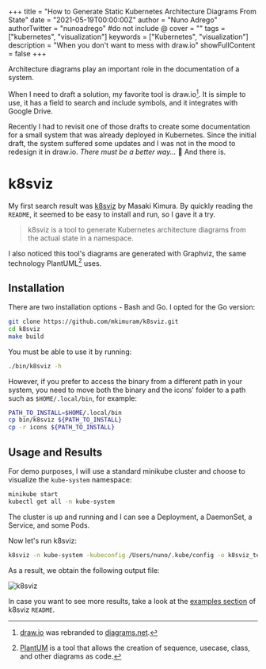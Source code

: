 +++
title = "How to Generate Static Kubernetes Architecture Diagrams From State"
date = "2021-05-19T00:00:00Z"
author = "Nuno Adrego"
authorTwitter = "nunoadrego" #do not include @
cover = ""
tags = ["kubernetes", "visualization"]
keywords = ["Kubernetes", "visualization"]
description = "When you don't want to mess with draw.io"
showFullContent = false
+++

Architecture diagrams play an important role in the documentation of a system.

When I need to draft a solution, my favorite tool is draw.io[^1]. It is simple to use, it has a field to search and include symbols, and it integrates with Google Drive.

[^1]: [draw.io](http://draw.io) was rebranded to [diagrams.net](http://diagrams.net).

Recently I had to revisit one of those drafts to create some documentation for a small system that was already deployed in Kubernetes. Since the initial draft, the system suffered some updates and I was not in the mood to redesign it in draw.io. _There must be a better way..._ 💭 And there is.

# k8sviz

My first search result was [k8sviz](https://github.com/mkimuram/k8sviz) by Masaki Kimura. By quickly reading the `README`, it seemed to be easy to install and run, so I gave it a try.

> k8sviz is a tool to generate Kubernetes architecture diagrams from the actual state in a namespace.

I also noticed this tool's diagrams are generated with Graphviz, the same technology PlantUML[^2] uses.

[^2]: [PlantUM](https://plantuml.com/) is a tool that allows the creation of sequence, usecase, class, and other diagrams as code.

## Installation

There are two installation options - Bash and Go. I opted for the Go version:

```bash
git clone https://github.com/mkimuram/k8sviz.git
cd k8sviz
make build
```

You must be able to use it by running:

```bash
./bin/k8sviz -h
```

However, if you prefer to access the binary from a different path in your system, you need to move both the binary and the icons' folder to a path such as `$HOME/.local/bin`, for example:

```bash
PATH_TO_INSTALL=$HOME/.local/bin
cp bin/k8sviz ${PATH_TO_INSTALL}
cp -r icons ${PATH_TO_INSTALL}
```

## Usage and Results

For demo purposes, I will use a standard minikube cluster and choose to visualize the `kube-system` namespace:

```bash
minikube start
kubectl get all -n kube-system
```

The cluster is up and running and I can see a Deployment, a DaemonSet, a Service, and some Pods.

Now let's run k8sviz:

```bash
k8sviz -n kube-system -kubeconfig /Users/nuno/.kube/config -o k8sviz_test.png -t png
```

As a result, we obtain the following output file:

![k8sviz](/static_en/k8sviz.png)

In case you want to see more results, take a look at the [examples section](https://github.com/mkimuram/k8sviz#examples) of k8sviz `README`.
